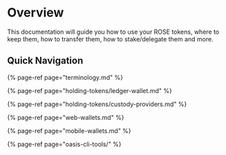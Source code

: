# Overview

This documentation will guide you how to use your ROSE tokens, where to keep them, how to transfer them, how to stake/delegate them and more.

## Quick Navigation

{% page-ref page="terminology.md" %}

{% page-ref page="holding-tokens/ledger-wallet.md" %}

{% page-ref page="holding-tokens/custody-providers.md" %}

{% page-ref page="web-wallets.md" %}

{% page-ref page="mobile-wallets.md" %}

{% page-ref page="oasis-cli-tools/" %}

